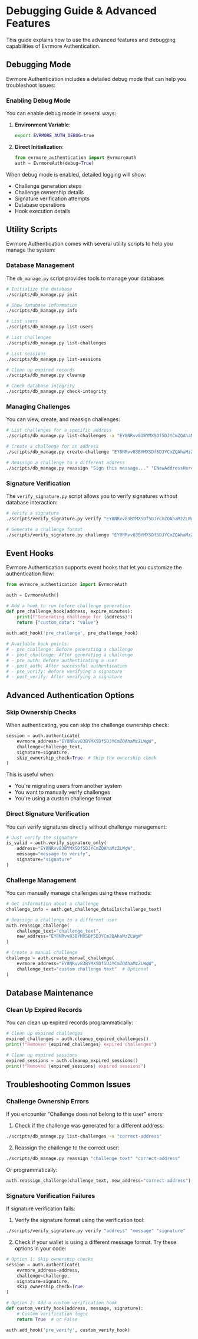 # Debugging Guide & Advanced Features

This guide explains how to use the advanced features and debugging capabilities of Evrmore Authentication.

## Debugging Mode

Evrmore Authentication includes a detailed debug mode that can help you troubleshoot issues:

### Enabling Debug Mode

You can enable debug mode in several ways:

1. **Environment Variable**:
   ```bash
   export EVRMORE_AUTH_DEBUG=true
   ```

2. **Direct Initialization**:
   ```python
   from evrmore_authentication import EvrmoreAuth
   auth = EvrmoreAuth(debug=True)
   ```

When debug mode is enabled, detailed logging will show:
- Challenge generation steps
- Challenge ownership details
- Signature verification attempts
- Database operations
- Hook execution details

## Utility Scripts

Evrmore Authentication comes with several utility scripts to help you manage the system:

### Database Management

The `db_manage.py` script provides tools to manage your database:

```bash
# Initialize the database
./scripts/db_manage.py init

# Show database information
./scripts/db_manage.py info

# List users
./scripts/db_manage.py list-users

# List challenges
./scripts/db_manage.py list-challenges

# List sessions
./scripts/db_manage.py list-sessions

# Clean up expired records
./scripts/db_manage.py cleanup

# Check database integrity
./scripts/db_manage.py check-integrity
```

### Managing Challenges

You can view, create, and reassign challenges:

```bash
# List challenges for a specific address
./scripts/db_manage.py list-challenges -a "EY8NRvv83BYMXSDf5DJYCmZQAhaMzZLWgW"

# Create a challenge for an address
./scripts/db_manage.py create-challenge "EY8NRvv83BYMXSDf5DJYCmZQAhaMzZLWgW"

# Reassign a challenge to a different address
./scripts/db_manage.py reassign "Sign this message..." "ENewAddressHere"
```

### Signature Verification

The `verify_signature.py` script allows you to verify signatures without database interaction:

```bash
# Verify a signature
./scripts/verify_signature.py verify "EY8NRvv83BYMXSDf5DJYCmZQAhaMzZLWgW" "message to verify" "signature"

# Generate a challenge format
./scripts/verify_signature.py challenge "EY8NRvv83BYMXSDf5DJYCmZQAhaMzZLWgW"
```

## Event Hooks

Evrmore Authentication supports event hooks that let you customize the authentication flow:

```python
from evrmore_authentication import EvrmoreAuth

auth = EvrmoreAuth()

# Add a hook to run before challenge generation
def pre_challenge_hook(address, expire_minutes):
    print(f"Generating challenge for {address}")
    return {"custom_data": "value"}
    
auth.add_hook('pre_challenge', pre_challenge_hook)

# Available hook points:
# - pre_challenge: Before generating a challenge
# - post_challenge: After generating a challenge
# - pre_auth: Before authenticating a user
# - post_auth: After successful authentication
# - pre_verify: Before verifying a signature
# - post_verify: After verifying a signature
```

## Advanced Authentication Options

### Skip Ownership Checks

When authenticating, you can skip the challenge ownership check:

```python
session = auth.authenticate(
    evrmore_address="EY8NRvv83BYMXSDf5DJYCmZQAhaMzZLWgW",
    challenge=challenge_text,
    signature=signature,
    skip_ownership_check=True  # Skip the ownership check
)
```

This is useful when:
- You're migrating users from another system
- You want to manually verify challenges
- You're using a custom challenge format

### Direct Signature Verification

You can verify signatures directly without challenge management:

```python
# Just verify the signature
is_valid = auth.verify_signature_only(
    address="EY8NRvv83BYMXSDf5DJYCmZQAhaMzZLWgW",
    message="message to verify",
    signature="signature"
)
```

### Challenge Management

You can manually manage challenges using these methods:

```python
# Get information about a challenge
challenge_info = auth.get_challenge_details(challenge_text)

# Reassign a challenge to a different user
auth.reassign_challenge(
    challenge_text="challenge_text", 
    new_address="EY8NRvv83BYMXSDf5DJYCmZQAhaMzZLWgW"
)

# Create a manual challenge
challenge = auth.create_manual_challenge(
    evrmore_address="EY8NRvv83BYMXSDf5DJYCmZQAhaMzZLWgW",
    challenge_text="custom challenge text"  # Optional
)
```

## Database Maintenance

### Clean Up Expired Records

You can clean up expired records programmatically:

```python
# Clean up expired challenges
expired_challenges = auth.cleanup_expired_challenges()
print(f"Removed {expired_challenges} expired challenges")

# Clean up expired sessions
expired_sessions = auth.cleanup_expired_sessions()
print(f"Removed {expired_sessions} expired sessions")
```

## Troubleshooting Common Issues

### Challenge Ownership Errors

If you encounter "Challenge does not belong to this user" errors:

1. Check if the challenge was generated for a different address:

```bash
./scripts/db_manage.py list-challenges -a "correct-address"
```

2. Reassign the challenge to the correct user:

```bash
./scripts/db_manage.py reassign "challenge text" "correct-address"
```

Or programmatically:

```python
auth.reassign_challenge(challenge_text, new_address="correct-address")
```

### Signature Verification Failures

If signature verification fails:

1. Verify the signature format using the verification tool:

```bash
./scripts/verify_signature.py verify "address" "message" "signature"
```

2. Check if your wallet is using a different message format. Try these options in your code:

```python
# Option 1: Skip ownership checks
session = auth.authenticate(
    evrmore_address=address,
    challenge=challenge,
    signature=signature,
    skip_ownership_check=True
)

# Option 2: Add a custom verification hook
def custom_verify_hook(address, message, signature):
    # Custom verification logic
    return True  # or False

auth.add_hook('pre_verify', custom_verify_hook)
``` 